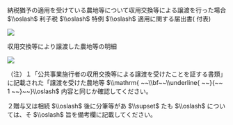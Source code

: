 納税猶予の適用を受けている農地等について収用交換等による譲渡を行った場合 $\\oslash$ 利子税 $\\oslash$ 特例 $\\oslash$ 適用に関する届出書( 付表)

![](https://www.nta.go.jp/tmp/245e294e-c0c0-49ea-9a5b-16cdff01745e/images/ec39ad79e1021d9ec1f512517ffeccceaa9fcb8833de442f918c0c87c6b3576b.jpg)

収用交換等により譲渡した農地等の明細

![](https://www.nta.go.jp/tmp/245e294e-c0c0-49ea-9a5b-16cdff01745e/images/c35c53c75ad75d6c77d1f64150fee89a58f66f2e83a3ae10054278608bbd52b5.jpg)

（注）１「公共事業施行者の収用交換等による譲渡を受けたことを証する書類」に記載された「譲渡を受けた農地等 $\\mathrm{ ~~\\bf~~\\underline{ ~~}{~~ 1 ~~}~~}\\oslash$ 内容と同じか確認してください。

２贈与又は相続 $\\oslash$ 後に分筆等があ $\\supset$ たも $\\oslash$ については、そ $\\oslash$ 旨を備考欄に記載してください。